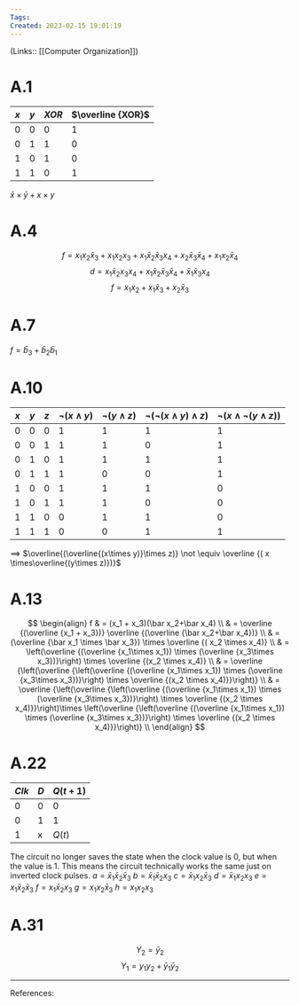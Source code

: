 ```yaml
---
Tags: 
Created: 2023-02-15 19:01:19
---
```

(Links:: [[Computer Organization]])
# A.1
| $x$ | $y$ | $XOR$ | $\overline {XOR}$ |
| --- | --- | ----- | ----------------- |
| 0   | 0   | 0     | 1                 |
| 0   | 1   | 1     | 0                 |
| 1   | 0   | 1     | 0                 |
| 1   | 1   | 0     | 1                 |
$\bar x\times \bar y + x \times y$
# A.4
$$f=x_1x_2 \bar x_3+x_1x_2x_3+x_1 \bar x_2 \bar x_3 x_4+x_2 \bar x_3 \bar x_4 + x_1x_2 \bar x_4$$
$$d=x_1\bar x_2x_3x_4+x_1\bar x_2\bar x_3 \bar x_4+\bar x_1\bar x_3x_4$$
$$f=x_1x_2+x_1\bar x_3+x_2\bar x_3$$
# A.7
$f =\bar b_3 + \bar b_2 \bar b_1$
# A.10
| $x$ | $y$ | $z$ | $\lnot (x\land y)$ | $\lnot (y\land z)$ | $\lnot(\lnot(x\land y)\land z)$ | $\lnot ( x \land\lnot(y\land z))$ |
| --- | --- | --- | ------------------ | ------------------ | ------------------------------- | --------------------------------- |
| 0   | 0   | 0   | 1                  | 1                  | 1                               | 1                                 |
| 0   | 0   | 1   | 1                  | 1                  | 0                               | 1                                 |
| 0   | 1   | 0   | 1                  | 1                  | 1                               | 1                                 |
| 0   | 1   | 1   | 1                  | 0                  | 0                               | 1                                 |
| 1   | 0   | 0   | 1                  | 1                  | 1                               | 0                                 |
| 1   | 0   | 1   | 1                  | 1                  | 0                               | 0                                 |
| 1   | 1   | 0   | 0                  | 1                  | 1                               | 0                                 |
| 1   | 1   | 1   | 0                  | 0                  | 1                               | 1                                 |
==> $\overline{(\overline{(x\times y)}\times z)} \not \equiv \overline {( x \times\overline{(y\times z)})}$
# A.13
$$
\begin{align}
f & = (x_1 + x_3)(\bar x_2+\bar x_4) \\
& = \overline {(\overline {x_1 + x_3})} \overline {(\overline {\bar x_2+\bar x_4})} \\
& = (\overline {\bar x_1 \times \bar x_3}) \times \overline {( x_2 \times x_4)} \\
& = \left(\overline {(\overline {x_1\times x_1}) \times (\overline {x_3\times x_3})}\right) \times \overline {(x_2 \times x_4)} \\
& = \overline {\left(\overline {\left(\overline {(\overline {x_1\times x_1}) \times (\overline {x_3\times x_3})}\right) \times \overline {(x_2 \times x_4)}}\right)} \\
& = \overline {\left(\overline {\left(\overline {(\overline {x_1\times x_1}) \times (\overline {x_3\times x_3})}\right) \times \overline {(x_2 \times x_4)}}\right)\times \left(\overline {\left(\overline {(\overline {x_1\times x_1}) \times (\overline {x_3\times x_3})}\right) \times \overline {(x_2 \times x_4)}}\right)} \\
\end{align}
$$
# A.22
| $Clk$ | $D$ | $Q(t+1)$ |
| ----- | --- | -------- |
| 0     | 0   | 0        |
| 0     | 1   | 1        |
| 1     | x   | $Q(t)$   |
The circuit no longer saves the state when the clock value is 0, but when the value is 1. This means the circuit technically works the same just on inverted clock pulses.
$a = \bar x_1 \bar x_2 \bar x_3$
$b = \bar x_1 \bar x_2 x_3$
$c = \bar x_1 x_2 \bar x_3$
$d = \bar x_1 x_2 x_3$
$e = x_1 \bar x_2 \bar x_3$
$f = x_1 \bar x_2 x_3$
$g = x_1 x_2 \bar x_3$
$h = x_1 x_2 x_3$
# A.31
$$Y_2 = \bar y_2$$
$$Y_1 = y_1y_2 + \bar y_1 \bar y_2$$

---
References:
